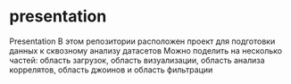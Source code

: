 # presentation
Presentation
В этом репозитории расположен проект для подготовки данных к сквозному анализу датасетов
Можно поделить на несколько частей: область загрузок, область визуализации, область анализа коррелятов, область джоинов и область фильтрации
